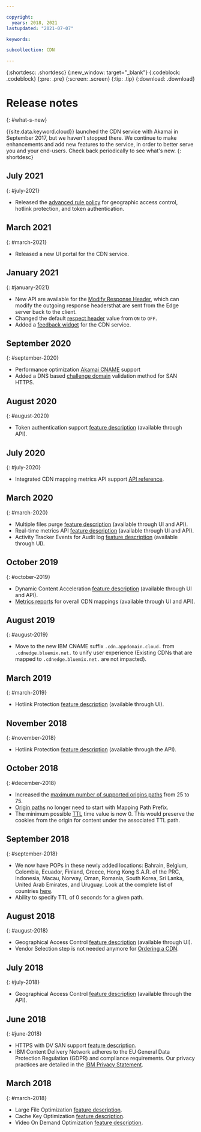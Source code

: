 ```yaml
---

copyright:
  years: 2018, 2021
lastupdated: "2021-07-07"

keywords:

subcollection: CDN

---
```


{:shortdesc: .shortdesc}
{:new_window: target="_blank"}
{:codeblock: .codeblock}
{:pre: .pre}
{:screen: .screen}
{:tip: .tip}
{:download: .download}

# Release notes
{: #what-s-new}

{{site.data.keyword.cloud}} launched the CDN service with Akamai in September 2017, but we haven't stopped there. We continue to make enhancements and add new features to the service, in order to better serve you and your end-users. Check back periodically to see what's new.
{: shortdesc}

## July 2021
{: #july-2021}

* Released the [advanced rule policy](/docs/CDN?topic=CDN-setting-advanced-rules) for geographic access control, hotlink protection, and token authentication.

## March 2021
{: #march-2021}

* Released a new UI portal for the CDN service.

## January 2021
{: #january-2021}

* New API are available for the [Modify Response Header](/docs/CDN?topic=CDN-about-content-delivery-networks-cdn-#modify-response-header), which can modify the outgoing response headersthat are sent from the Edge server back to the client.
* Changed the default [respect header](/docs/CDN?topic=CDN-about-content-delivery-networks-cdn-#respect-headers) value from `ON` to `OFF`.
* Added a [feedback widget](/docs/overview?topic=overview-feedback) for the CDN service.

## September 2020
{: #september-2020}

* Performance optimization [Akamai CNAME](/docs/CDN?topic=CDN-getting-to-running-status#akamai-cname) support
* Added a DNS based [challenge domain](/docs/CDN?topic=CDN-completing-domain-control-validation-for-https-with-dv-san#challenge-domain) validation method for SAN HTTPS.

## August 2020
{: #august-2020}

* Token authentication support [feature description](/docs/CDN?topic=CDN-about-content-delivery-networks-cdn-#token-authentication) (available through API).

## July 2020
{: #july-2020}

* Integrated CDN mapping metrics API support [API reference](/docs/CDN?topic=CDN-cdn-api-reference#getmappingintegratedmetrics).

## March 2020
{: #march-2020}

* Multiple files purge [feature description](/docs/CDN?topic=CDN-about-content-delivery-networks-cdn-#purge-cached-content) (available through UI and API).
* Real-time metrics API [feature description](/docs/CDN?topic=CDN-metrics) (available through UI and API).
* Activity Tracker Events for Audit log [feature description](/docs/CDN?topic=CDN-at_events) (available through UI).

## October 2019
{: #october-2019}

* Dynamic Content Acceleration [feature description](/docs/CDN?topic=CDN-about-content-delivery-networks-cdn-#dynamic-content-acceleration-description) (available through UI and API).
* [Metrics reports](/docs/CDN?topic=CDN-metrics) for overall CDN mappings (available through UI and API).

## August 2019
{: #august-2019}

* Move to the new IBM CNAME suffix `.cdn.appdomain.cloud.` from `.cdnedge.bluemix.net.` to unify user experience (Existing CDNs that are mapped to `.cdnedge.bluemix.net.` are not impacted).

## March 2019
{: #march-2019}

* Hotlink Protection [feature description](/docs/CDN?topic=CDN-about-content-delivery-networks-cdn-#hotlink-protection) (available through UI).

## November 2018
{: #november-2018}

* Hotlink Protection [feature description](/docs/CDN?topic=CDN-about-content-delivery-networks-cdn-#hotlink-protection) (available through the API).

## October 2018
{: #december-2018}

* Increased the [maximum number of supported origins paths](/docs/CDN?topic=CDN-known-limitations#known-limitations) from 25 to 75.
* [Origin paths](/docs/CDN?topic=CDN-adding-origin-path-details) no longer need to start with Mapping Path Prefix.
* The minimum possible [TTL](/docs/CDN?topic=CDN-setting-content-caching-time-using-time-to-live) time value is now 0. This would preserve the cookies from the origin for content under the associated TTL path.

## September 2018
{: #september-2018}

* We now have POPs in these newly added locations: Bahrain, Belgium, Colombia, Ecuador, Finland, Greece, Hong Kong S.A.R. of the PRC, Indonesia, Macau, Norway, Oman, Romania, South Korea, Sri Lanka, United Arab Emirates, and Uruguay. Look at the complete list of countries [here](/docs/CDN?topic=CDN-list-of-edge-servers#list-of-edge-servers).
* Ability to specify TTL of 0 seconds for a given path.

## August 2018
{: #august-2018}

* Geographical Access Control [feature description](/docs/CDN?topic=CDN-about-content-delivery-networks-cdn-#geographical-access-control) (available through UI).
* Vendor Selection step is not needed anymore for [Ordering a CDN](/docs/CDN?topic=CDN-order-a-cdn).

## July 2018
{: #july-2018}

* Geographical Access Control [feature description](/docs/CDN?topic=CDN-about-content-delivery-networks-cdn-#geographical-access-control) (available through the API).

## June 2018
{: #june-2018}

* HTTPS with DV SAN support [feature description](/docs/CDN?topic=CDN-about-content-delivery-networks-cdn-#https-protocol-support).
* IBM Content Delivery Network adheres to the EU General Data Protection Regulation (GDPR) and compliance requirements. Our privacy practices are detailed in the [IBM Privacy Statement](https://www.ibm.com/privacy/us/en/).

## March 2018
{: #march-2018}

* Large File Optimization [feature description](/docs/CDN?topic=CDN-about-content-delivery-networks-cdn-#large-file-optimization).
* Cache Key Optimization [feature description](/docs/CDN?topic=CDN-about-content-delivery-networks-cdn-#cache-key-optimization).
* Video On Demand Optimization [feature description](/docs/CDN?topic=CDN-about-content-delivery-networks-cdn-#video-on-demand).
